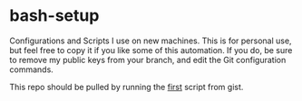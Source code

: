 bash-setup
==========

Configurations and Scripts I use on new machines. This is for personal use, but feel free to copy it if you like some of this automation. If you do, be sure to remove my public keys from your branch, and edit the Git configuration commands.

This repo should be pulled by running the [first](https://gist.github.com/alexfornuto/228fe6e1280648b37534) script from gist.
